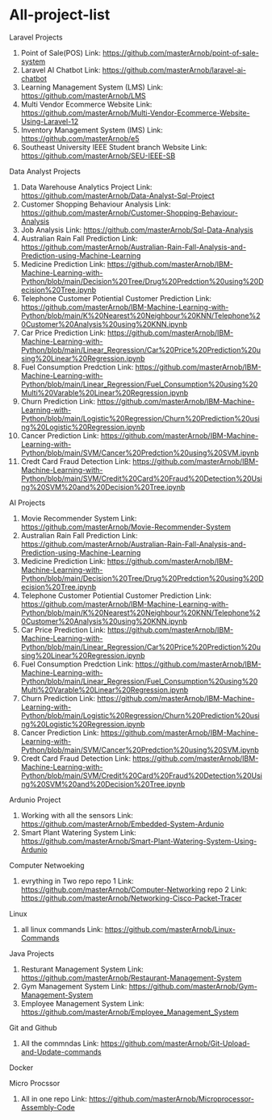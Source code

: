 # All-project-list

Laravel Projects
1. Point of Sale(POS)
   Link: https://github.com/masterArnob/point-of-sale-system
2. Laravel AI Chatbot
   Link: https://github.com/masterArnob/laravel-ai-chatbot
3. Learning Management System (LMS)
   Link: https://github.com/masterArnob/LMS
4. Multi Vendor Ecommerce Website
   Link: https://github.com/masterArnob/Multi-Vendor-Ecommerce-Website-Using-Laravel-12
5. Inventory Management System (IMS)
   Link: https://github.com/masterArnob/e5
6. Southeast University IEEE Student branch Website
   Link: https://github.com/masterArnob/SEU-IEEE-SB

Data Analyst Projects
1. Data Warehouse Analytics Project
   Link: https://github.com/masterArnob/Data-Analyst-Sql-Project
2. Customer Shopping Behaviour Analysis
   Link: https://github.com/masterArnob/Customer-Shopping-Behaviour-Analysis
3. Job Analysis
   Link: https://github.com/masterArnob/Sql-Data-Analysis
2. Australian Rain Fall Prediction
   Link: https://github.com/masterArnob/Australian-Rain-Fall-Analysis-and-Prediction-using-Machine-Learning
3. Medicine Prediction
   Link: https://github.com/masterArnob/IBM-Machine-Learning-with-Python/blob/main/Decision%20Tree/Drug%20Predction%20using%20Decision%20Tree.ipynb
4. Telephone Customer Potiential Customer Prediction
   Link: https://github.com/masterArnob/IBM-Machine-Learning-with-Python/blob/main/K%20Nearest%20Neighbour%20KNN/Telephone%20Customer%20Analysis%20using%20KNN.ipynb
5. Car Price Prediction
   Link: https://github.com/masterArnob/IBM-Machine-Learning-with-Python/blob/main/Linear_Regression/Car%20Price%20Prediction%20using%20Linear%20Regression.ipynb
6. Fuel Consumption Predction
   Link: https://github.com/masterArnob/IBM-Machine-Learning-with-Python/blob/main/Linear_Regression/Fuel_Consumption%20using%20Multi%20Varable%20Linear%20Regression.ipynb
7. Churn Prediction
   Link: https://github.com/masterArnob/IBM-Machine-Learning-with-Python/blob/main/Logistic%20Regression/Churn%20Prediction%20using%20Logistic%20Regression.ipynb
8. Cancer Prediction
   Link: https://github.com/masterArnob/IBM-Machine-Learning-with-Python/blob/main/SVM/Cancer%20Predction%20using%20SVM.ipynb
10. Credt Card Fraud Detection
    Link: https://github.com/masterArnob/IBM-Machine-Learning-with-Python/blob/main/SVM/Credit%20Card%20Fraud%20Detection%20Using%20SVM%20and%20Decision%20Tree.ipynb

AI Projects
1. Movie Recommender System
   Link: https://github.com/masterArnob/Movie-Recommender-System
2. Australian Rain Fall Prediction
   Link: https://github.com/masterArnob/Australian-Rain-Fall-Analysis-and-Prediction-using-Machine-Learning
3. Medicine Prediction
   Link: https://github.com/masterArnob/IBM-Machine-Learning-with-Python/blob/main/Decision%20Tree/Drug%20Predction%20using%20Decision%20Tree.ipynb
4. Telephone Customer Potiential Customer Prediction
   Link: https://github.com/masterArnob/IBM-Machine-Learning-with-Python/blob/main/K%20Nearest%20Neighbour%20KNN/Telephone%20Customer%20Analysis%20using%20KNN.ipynb
5. Car Price Prediction
   Link: https://github.com/masterArnob/IBM-Machine-Learning-with-Python/blob/main/Linear_Regression/Car%20Price%20Prediction%20using%20Linear%20Regression.ipynb
6. Fuel Consumption Predction
   Link: https://github.com/masterArnob/IBM-Machine-Learning-with-Python/blob/main/Linear_Regression/Fuel_Consumption%20using%20Multi%20Varable%20Linear%20Regression.ipynb
7. Churn Prediction
   Link: https://github.com/masterArnob/IBM-Machine-Learning-with-Python/blob/main/Logistic%20Regression/Churn%20Prediction%20using%20Logistic%20Regression.ipynb
8. Cancer Prediction
   Link: https://github.com/masterArnob/IBM-Machine-Learning-with-Python/blob/main/SVM/Cancer%20Predction%20using%20SVM.ipynb
10. Credt Card Fraud Detection
    Link: https://github.com/masterArnob/IBM-Machine-Learning-with-Python/blob/main/SVM/Credit%20Card%20Fraud%20Detection%20Using%20SVM%20and%20Decision%20Tree.ipynb

Ardunio Project
1. Working with all the sensors
   Link: https://github.com/masterArnob/Embedded-System-Ardunio
2. Smart Plant Watering System
   Link: https://github.com/masterArnob/Smart-Plant-Watering-System-Using-Ardunio
   


Computer Netwoeking
1. evrything in Two repo
   repo 1 Link: https://github.com/masterArnob/Computer-Networking
   repo 2 Link: https://github.com/masterArnob/Networking-Cisco-Packet-Tracer
   
   

Linux
1. all linux commands
   Link: https://github.com/masterArnob/Linux-Commands
   

Java Projects
1. Resturant Management System
   Link: https://github.com/masterArnob/Restaurant-Management-System
2. Gym Management System
   Link: https://github.com/masterArnob/Gym-Management-System
3. Employee Management System
   Link: https://github.com/masterArnob/Employee_Management_System


Git and Github
1. All the commndas
   Link: https://github.com/masterArnob/Git-Upload-and-Update-commands

Docker


Micro Procssor
1. All in one repo
   Link: https://github.com/masterArnob/Microprocessor-Assembly-Code

